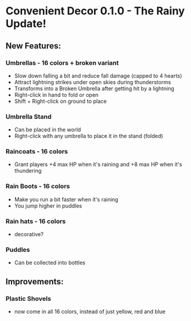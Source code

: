 # Convenient Decor 0.1.0 - The Rainy Update!

## New Features:

### Umbrellas - 16 colors + broken variant

- Slow down falling a bit and reduce fall damage (capped to 4 hearts)
- Attract lightning strikes under open skies during thunderstorms
- Transforms into a Broken Umbrella after getting hit by a lightning
- Right-click in hand to fold or open
- Shift + Right-click on ground to place

### Umbrella Stand

- Can be placed in the world
- Right-click with any umbrella to place it in the stand (folded)

### Raincoats - 16 colors

- Grant players +4 max HP when it's raining and +8 max HP when it's thundering

### Rain Boots - 16 colors

- Make you run a bit faster when it's raining
- You jump higher in puddles

### Rain hats - 16 colors

- decorative?

### Puddles

- Can be collected into bottles

## Improvements:

### Plastic Shovels

- now come in all 16 colors, instead of just yellow, red and blue
